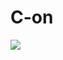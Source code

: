 # C-on

<img src="https://lh3.googleusercontent.com/proxy/rwF5u_pbMUQ0DVmWL0zpjY_w0fUzXd6-hRp2oYk62_ICORh9j9bqlSYwa_Nb-TRIktlvuOvP_Q4reY2eHfLJYyjMvePIw0OT7uach0lolP39Yw8xw4EfjF3l">